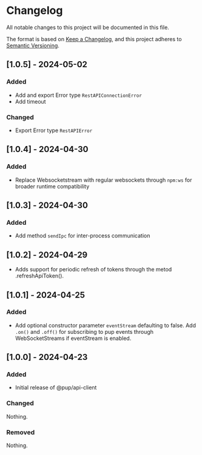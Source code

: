 # Changelog

All notable changes to this project will be documented in this file.

The format is based on [Keep a Changelog](https://keepachangelog.com/en/1.1.0/),
and this project adheres to
[Semantic Versioning](https://semver.org/spec/v2.0.0.html).

## [1.0.5] - 2024-05-02

### Added

- Add and export Error type `RestAPIConnectionError`
- Add timeout

### Changed

- Export Error type `RestAPIError`

## [1.0.4] - 2024-04-30

### Added

- Replace Websocketstream with regular websockets through `npm:ws` for broader
  runtime compatibility

## [1.0.3] - 2024-04-30

### Added

- Add method `sendIpc` for inter-process communication

## [1.0.2] - 2024-04-29

- Adds support for periodic refresh of tokens through the metod
  .refreshApiToken().

## [1.0.1] - 2024-04-25

### Added

- Add optional constructor parameter `eventStream` defaulting to false. Add
  `.on()` and `.off()` for subscribing to pup events through WebSocketStreams if
  eventStream is enabled.

## [1.0.0] - 2024-04-23

### Added

- Initial release of @pup/api-client

### Changed

Nothing.

### Removed

Nothing.
